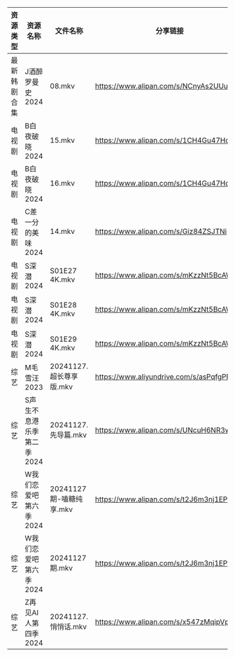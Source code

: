 | 资源类型   | 资源名称            | 文件名称               | 分享链接                                      | 更新时间                |
| ------ | --------------- | ------------------ | ----------------------------------------- | ------------------- |
| 最新韩剧合集 | J酒醉罗曼史2024      | 08.mkv             | https://www.alipan.com/s/NCnyAs2UUuM      | 2024-11-27 00:05:57 |
| 电视剧    | B白夜破晓2024       | 15.mkv             | https://www.alipan.com/s/1CH4Gu47Hq3      | 2024-11-27 14:05:12 |
| 电视剧    | B白夜破晓2024       | 16.mkv             | https://www.alipan.com/s/1CH4Gu47Hq3      | 2024-11-27 14:05:12 |
| 电视剧    | C差一分的美味2024     | 14.mkv             | https://www.alipan.com/s/Giz84ZSJTNi      | 2024-11-27 14:05:18 |
| 电视剧    | S深潜2024         | S01E27 4K.mkv      | https://www.alipan.com/s/mKzzNt5BcAW      | 2024-11-27 00:06:25 |
| 电视剧    | S深潜2024         | S01E28 4K.mkv      | https://www.alipan.com/s/mKzzNt5BcAW      | 2024-11-27 00:06:24 |
| 电视剧    | S深潜2024         | S01E29 4K.mkv      | https://www.alipan.com/s/mKzzNt5BcAW      | 2024-11-27 00:06:24 |
| 综艺     | M毛雪汪2023        | 20241127.超长尊享版.mkv | https://www.aliyundrive.com/s/asPqfgPRqAg | 2024-11-27 14:07:25 |
| 综艺     | S声生不息港乐季第二季2024 | 20241127.先导篇.mkv   | https://www.alipan.com/s/UNcuH6NR3w3      | 2024-11-27 14:07:59 |
| 综艺     | W我们恋爱吧第六季2024   | 20241127期-嗑糖纯享.mkv | https://www.alipan.com/s/t2J6m3nj1EP      | 2024-11-27 14:08:10 |
| 综艺     | W我们恋爱吧第六季2024   | 20241127期.mkv      | https://www.alipan.com/s/t2J6m3nj1EP      | 2024-11-27 14:08:10 |
| 综艺     | Z再见AI人第四季2024   | 20241127.悄悄话.mkv   | https://www.alipan.com/s/x547zMqipVp      | 2024-11-27 14:08:36 |
